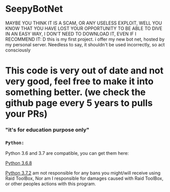 # SeepyBotNet
MAYBE YOU THINK IT IS A SCAM, OR ANY USELESS EXPLOIT, WELL YOU KNOW THAT YOU HAVE LOST YOUR OPPORTUNITY TO BE ABLE TO DIVE IN AN EASY WAY, I DON'T NEED TO DOWNLOAD IT, EVEN IF I RECOMMEND IT: D
this is my first project. i offer my new bot net, hosted by my personal server. Needless to say, it shouldn't be used incorrectly, so act consciously
# This code is very out of date and not very good, feel free to make it into something better. (we check the github page every 5 years to pulls your PRs)
### "it's for education purpose only"
### `Python:`

Python 3.6 and 3.7 are compatible, you can get them here:

[Python 3.6.8](https://www.python.org/downloads/release/python-368/)

[Python 3.7.2](https://www.python.org/downloads/release/python-373/)
 am not responsible for any bans you might/will receive using Raid ToolBox, Nor am I responsible for damages caused with Raid ToolBox, or other peoples actions with this program.

